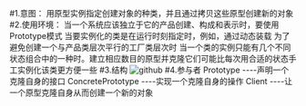 #1.意图：
用原型实例指定创建对象的种类，并且通过拷贝这些原型创建新的对象
#2.使用环境：
当一个系统应该独立于它的产品创建、构成和表示时，要使用Prototype模式
当要实例化的类是在运行时刻指定时，例如，通过动态装载
为了避免创建一个与产品类层次平行的工厂类层次时
当一个类的实例只能有几个不同状态组合中的一种时。建立相应数目的原型并克隆它们可能比每次用合适的状态手工实例化该类更方便一些
#3.结构
![github](http://github.com/IceDcap/Gof-DesignPatterns/blob/tree/master/uml/Prototype.JPG "Prototype")
#4.参与者
    Prototype
        ----声明一个克隆自身的接口
    ConcretePrototype
        ----实现一个克隆自身的操作
    Client
        ----让一个原型克隆自身从而创建一个新的对象